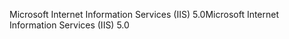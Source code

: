 <span data-ttu-id="cca98-101">Microsoft Internet Information Services (IIS) 5.0</span><span class="sxs-lookup"><span data-stu-id="cca98-101">Microsoft Internet Information Services (IIS) 5.0</span></span>
